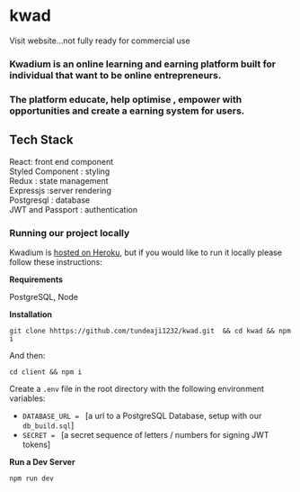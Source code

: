 # kwad
Visit website...not fully ready for commercial use

### Kwadium is an online learning and earning platform built for individual that want to be online entrepreneurs. <br />
### The platform educate, help optimise , empower with opportunities and create a earning system for users.

## Tech Stack
React: front end component <br />
Styled Component : styling <br />
Redux : state management <br />
Expressjs :server rendering <br />
Postgresql : database <br />
JWT and Passport : authentication <br />



### Running our project locally
Kwadium is [hosted on Heroku](), but if you would like to run it locally please follow these instructions:

**Requirements**

PostgreSQL, Node

**Installation**
```
git clone hhttps://github.com/tundeaji1232/kwad.git  && cd kwad && npm i
```

And then:
```
cd client && npm i
```
Create a `.env` file in the root directory with the following environment variables:
- `DATABASE_URL = ` [a url to a PostgreSQL Database, setup with our `db_build.sql`]
- `SECRET = ` [a secret sequence of letters / numbers for signing JWT tokens]

**Run a Dev Server**

```
npm run dev
```
